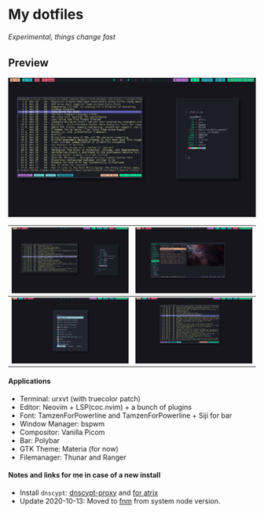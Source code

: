# My dotfiles

###### Experimental, things change fast

## Preview

![screenshoot 1](.config/screenshots/scr_shoot9.png)


| ![screenshot 6](.config/screenshots/scr_shoot6.png) | ![screenshot 7](.config/screenshots/scr_shoot7.png) |
|------------------------------------------------------|------------------------------------------------------|
| ![screenshot 8](.config/screenshots/scr_shoot3.png) | ![screenshot 9](.config/screenshots/scr_shoot8.png) |

#### Applications

- Terminal: urxvt (with truecolor patch)
- Editor: Neovim + LSP(coc.nvim) + a bunch of plugins
- Font: TamzenForPowerline and TamzenForPowerline + Siji for bar
- Window Manager: bspwm
- Compositor: Vanilla Picom
- Bar: Polybar
- GTK Theme: Materia (for now)
- Filemanager: Thunar and Ranger

#### Notes and links for me in case of a new install

* Install `dnscypt`: [dnscypt-proxy](https://wiki.archlinux.org/index.php/Dnscrypt-proxy) and [for atrix](https://wiki.artixlinux.org/Main/Dnscrypt-proxy)
* Update 2020-10-13: Moved to [fnm](https://github.com/Schniz/fnm) from system node version.
